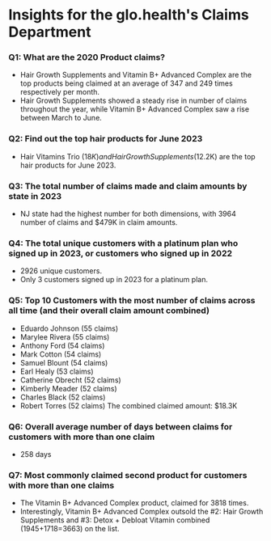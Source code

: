 # Insights for the glo.health's Claims Department

### Q1: What are the 2020 Product claims?
- Hair Growth Supplements and Vitamin B+ Advanced Complex are the top products being claimed at an average of 347 and 249 times respectively per month.
- Hair Growth Supplements showed a steady rise in number of claims throughout the year, while Vitamin B+ Advanced Complex saw a rise between March to June.
  
### Q2: Find out the top hair products for June 2023
- Hair Vitamins Trio ($18K) and Hair Growth Supplements ($12.2K) are the top hair products for June 2023.
  
### Q3: The total number of claims made and claim amounts by state in 2023
- NJ state had the highest number for both dimensions, with 3964 number of claims and $479K in claim amounts.
  
### Q4: The total unique customers with a platinum plan who signed up in 2023, or customers who signed up in 2022
- 2926 unique customers.
- Only 3 customers signed up in 2023 for a platinum plan.
  
### Q5: Top 10 Customers with the most number of claims across all time (and their overall claim amount combined)
- Eduardo Johnson (55 claims)
- Marylee Rivera (55 claims)
- Anthony Ford (54 claims)
- Mark Cotton (54 claims)
- Samuel Blount (54 claims)
- Earl Healy (53 claims)
- Catherine Obrecht (52 claims)
- Kimberly Meader (52 claims)
- Charles Black (52 claims)
- Robert Torres (52 claims)
The combined claimed amount: $18.3K

### Q6: Overall average number of days between claims for customers with more than one claim
- 258 days

### Q7: Most commonly claimed second product for customers with more than one claims
- The Vitamin B+ Advanced Complex product, claimed for 3818 times.
- Interestingly, Vitamin B+ Advanced Complex outsold the #2: Hair Growth Supplements and #3: Detox + Debloat Vitamin combined (1945+1718=3663) on the list.
